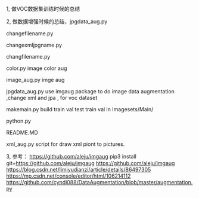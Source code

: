 1, 做VOC数据集训练时候的总结

2, 做数据增强时候的总结，jpgdata_aug.py

 changefilename.py

 changexmljpgname.py

 changfilename.py

 color.py image color aug

 image_aug.py imge aug

 jpgdata_aug.py use imgaug package to do image data augmentation ,change xml and jpa , for voc dataset

 makemain.py build train val test train val in Imagesets/Main/

 python.py

 README.MD

 xml_aug.py script for draw xml piont to pictures.

3, 参考：
https://github.com/aleju/imgaug
pip3 install git+https://github.com/aleju/imgaug
https://github.com/aleju/imgaug
https://blog.csdn.net/limiyudianzi/article/details/86497305
https://mp.csdn.net/console/editor/html/106214112
https://github.com/cyndi088/DataAugmentation/blob/master/augmentation.py



